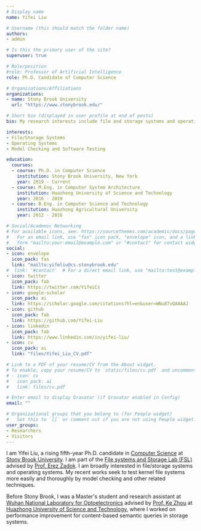 ```yaml
---
# Display name
name: Yifei Liu

# Username (this should match the folder name)
authors:
- admin

# Is this the primary user of the site?
superuser: true

# Role/position
#role: Professor of Artificial Intelligence
role: Ph.D. Candidate of Computer Science

# Organizations/Affiliations
organizations:
- name: Stony Brook University
  url: "https://www.stonybrook.edu/"

# Short bio (displayed in user profile at end of posts)
bio: My research interests include file and storage systems and operating systems.

interests:
- File/Storage Systems
- Operating Systems
- Model Checking and Software Testing

education:
  courses:
  - course: Ph.D. in Computer Science
    institution: Stony Brook University, New York
    year: 2019 - Current
  - course: M.Eng. in Computer System Architecture
    institution: Huazhong University of Science and Technology
    year: 2016 - 2019
  - course: B.Eng. in Computer Science and Technology
    institution: Huazhong Agricultural University
    year: 2012 - 2016

# Social/Academic Networking
# For available icons, see: https://sourcethemes.com/academic/docs/page-builder/#icons
#   For an email link, use "fas" icon pack, "envelope" icon, and a link in the
#   form "mailto:your-email@example.com" or "#contact" for contact widget.
social:
- icon: envelope
  icon_pack: fas
  link: "mailto:yifeliu@cs.stonybrook.edu"
#  link: '#contact'  # For a direct email link, use "mailto:test@example.org".
- icon: twitter
  icon_pack: fab
  link: https://twitter.com/YifeiCs
- icon: google-scholar
  icon_pack: ai
  link: https://scholar.google.com/citations?hl=en&user=WNu87vQAAAAJ
- icon: github
  icon_pack: fab
  link: https://github.com/Yifei-Liu
- icon: linkedin
  icon_pack: fab
  link: https://www.linkedin.com/in/yifei-liu/
- icon: cv
  icon_pack: ai
  link: "files/Yifei_Liu_CV.pdf"

# Link to a PDF of your resume/CV from the About widget.
# To enable, copy your resume/CV to `static/files/cv.pdf` and uncomment the lines below.
# - icon: cv
#   icon_pack: ai
#   link: files/cv.pdf

# Enter email to display Gravatar (if Gravatar enabled in Config)
email: ""

# Organizational groups that you belong to (for People widget)
#   Set this to `[]` or comment out if you are not using People widget.
user_groups:
- Researchers
- Visitors
---
```


I am Yifei Liu, a rising fifth-year Ph.D. candidate in [Computer Science](https://www.cs.stonybrook.edu) at [Stony Brook University](https://www.stonybrook.edu). I am part of the [File systems and Storage Lab (FSL)](http://www.fsl.cs.stonybrook.edu/) advised by [Prof. Erez Zadok](https://www3.cs.stonybrook.edu/~ezk/). I am broadly interested in file/storage systems and operating systems. My recent works seek to test kernel file systems more easily and thoroughly by model checking and other related techniques.

Before Stony Brook, I was a Master's student and research assistant at [Wuhan National Laboratory for Optoelectronics](http://english.wnlo.hust.edu.cn) advised by [Prof. Ke Zhou](http://faculty.hust.edu.cn/zhouke2/en/index.htm) at [Huazhong University of Science and Technology](http://english.hust.edu.cn), where I worked on performance improvement for content-based semantic queries in storage systems.
